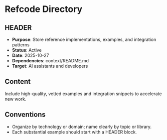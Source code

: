 # Refcode Directory

## HEADER
- **Purpose**: Store reference implementations, examples, and integration patterns
- **Status**: Active
- **Date**: 2025-10-27
- **Dependencies**: context/README.md
- **Target**: AI assistants and developers

## Content
Include high-quality, vetted examples and integration snippets to accelerate new work.

## Conventions
- Organize by technology or domain; name clearly by topic or library.
- Each substantial example should start with a HEADER block.

